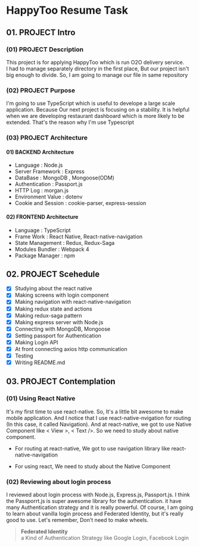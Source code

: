 # HappyToo Resume Task 

## 01. PROJECT Intro

### (01) PROJECT Description

This project is for applying HappyToo which is run O2O delivery service.<br/>
I had to manage separately directory in the first place, But our project isn't big enough to divide. So, I am going to manage our file in same repository

### (02) PROJECT Purpose

 I'm going to use TypeScript which is useful to develope a large scale application. Because Our next project is focusing on a stability. It is helpful when we are developing restaurant dashboard which is more likely to be extended. That's the reason why I'm use Typescript

### (03) PROJECT Architecture

#### 01) BACKEND Architecture

- Language : Node.js 
- Server Framework : Express
- DataBase : MongoDB , Mongoose(ODM)
- Authentication : Passport.js
- HTTP Log : morgan.js
- Environment Value : dotenv
- Cookie and Session : cookie-parser, express-session

#### 02) FRONTEND Architecture

- Language : TypeScript
- Frame Work : React Native, React-native-navigation
- State Management : Redux, Redux-Saga
- Modules Bundler : Webpack 4
- Package Manager : npm

## 02. PROJECT Scehedule

- [x] Studying about the react native
- [x] Making screens with login component
- [x] Making navigation with react-native-navigation
- [x] Making redux state and actions
- [x] Making redux-saga pattern 
- [x] Making express server with Node.js
- [x] Connecting with MongoDB, Mongoose
- [x] Setting passport for Authentication
- [x] Making Login API
- [x] At front connecting axios http communication
- [x] Testing
- [x] Writing README.md

## 03. PROJECT Contemplation

### (01) Using React Native

 It's my first time to use react-native. So, It's a little bit awesome to make mobile application. And I notice that I use react-native-nvigation for routing (In this case, it called Navigation). And at react-native, we got to use Native Component like < View >, < Text />. So we need to study about native component.

 - For routing at react-native, We got to use navigation library like react-native-navigation

 - For using react, We need to study about the Native Component

### (02) Reviewing about login process

I reviewed about login process with Node.js, Express.js, Passport.js. I think the Passporrt.js is super awesome library for the authentication. it have many Authentication strategy and it is really powerful. Of course, I am going to learn about vanilla login process and Federated Identity, but it's really good to use. Let's remember, Don't need to make wheels.

> **Federated Identity** <br/> a Kind of Authentication Strategy like Google Login, Facebook Login